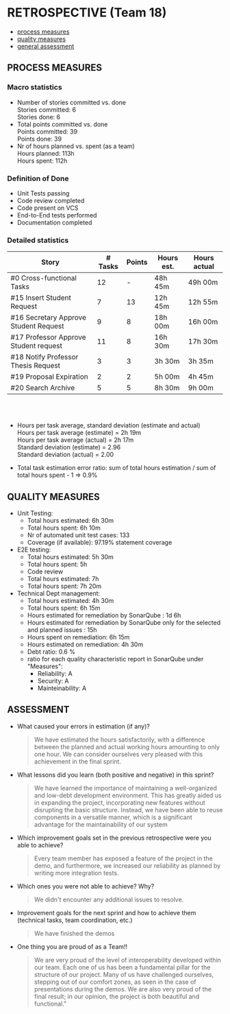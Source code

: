 RETROSPECTIVE (Team 18)
=====================================

- [process measures](#process-measures)
- [quality measures](#quality-measures)
- [general assessment](#assessment)

## PROCESS MEASURES 

### Macro statistics

- Number of stories committed vs. done
  <br>Stories committed: 6 
  <br>Stories done: 6
- Total points committed vs. done
  <br>Points committed: 39
  <br>Points done: 39
- Nr of hours planned vs. spent (as a team)
  <br>Hours planned: 113h
  <br>Hours spent: 112h 

 ### Definition of Done
 
- Unit Tests passing
- Code review completed
- Code present on VCS
- End-to-End tests performed
- Documentation completed
 

### Detailed statistics

| Story  | # Tasks | Points | Hours est. | Hours actual |
|--------|---------|--------|------------|--------------|
| #0 Cross-functional Tasks  |   12   |   -   |    48h 45m        |      49h 00m        |  
| #15 Insert Student Request  |    7     |    13   |        12h 45m    |      12h 55m        | 
| #16 Secretary Approve Student Request     |   9      |    8    |    18h 00m        |       16h 00m       |
| #17 Professor Approve Student request      |    11     |    8    |   16h 30m      |      17h 30m        |
| #18 Notify Professor Thesis Request      |    3     |    3    |    3h 30m      |        3h 35m      |
| #19 Proposal Expiration      |    2     |    2    |    5h 00m     |     4h 45m          |
| #20 Search Archive      |    5     |    5    |   8h 30m      |     9h 00m         |


<br><br>
- Hours per task average, standard deviation (estimate and actual) 
<br>Hours per task average (estimate) = 2h 19m
<br>Hours per task average (actual) =  2h 17m
<br>Standard deviation (estimate) = 2.96
<br>Standard deviation (actual) = 2.00

- Total task estimation error ratio: sum of total hours estimation / sum of total hours spent - 1 => 0.9%

  
## QUALITY MEASURES 

- Unit Testing:
  - Total hours estimated: 6h 30m
  - Total hours spent: 6h 10m
  - Nr of automated unit test cases: 133
  - Coverage (if available): 97.19% statement coverage
- E2E testing:
  - Total hours estimated: 5h 30m
  - Total hours spent: 5h 
  - Code review 
  - Total hours estimated: 7h
  - Total hours spent: 7h 20m
- Technical Dept management:
  - Total hours estimated: 4h 30m 
  - Total hours spent: 6h 15m
  - Hours estimated for remediation by SonarQube : 1d 6h
  - Hours estimated for remediation by SonarQube only for the selected and planned issues :  15h
  - Hours spent on remediation: 6h 15m 
  - Hours estimated on remediation: 4h 30m 
  - Debt ratio: 0.6 %
  - ratio for each quality characteristic report in SonarQube under "Measures":
    - Reliability: A
    - Security: A
    - Mainteinability: A

  


## ASSESSMENT

- What caused your errors in estimation (if any)?
  > We have estimated the hours satisfactorily, with a difference between the planned and actual working hours amounting to only one hour. We can consider ourselves very pleased with this achievement in the final sprint.

- What lessons did you learn (both positive and negative) in this sprint?
  > We have learned the importance of maintaining a well-organized and low-debt development environment. This has greatly aided us in expanding the project, incorporating new features without disrupting the basic structure. Instead, we have been able to reuse components in a versatile manner, which is a significant advantage for the maintainability of our system

- Which improvement goals set in the previous retrospective were you able to achieve? 
  > Every team member has exposed a feature of the project in the demo, and furthermore, we increased our reliability as planned by writing more integration tests.

- Which ones you were not able to achieve? Why?
  > We didn't encounter any additional issues to resolve.

- Improvement goals for the next sprint and how to achieve them (technical tasks, team coordination, etc.)
  > We have finished the demos

- One thing you are proud of as a Team!!
  > We are very proud of the level of interoperability developed within our team. Each one of us has been a fundamental pillar for the structure of our project. Many of us have challenged ourselves, stepping out of our comfort zones, as seen in the case of presentations during the demos. We are also very proud of the final result; in our opinion, the project is both beautiful and functional."
